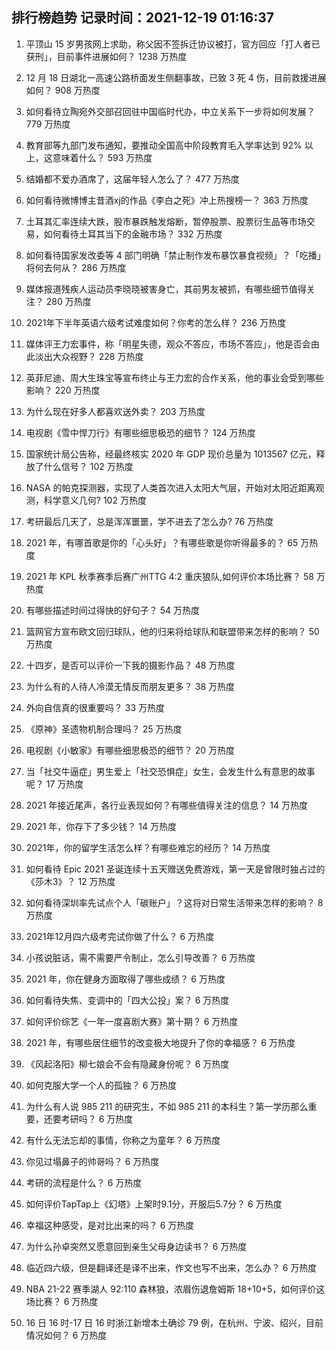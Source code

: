 
## 排行榜趋势 记录时间：2021-12-19 01:16:37
  
  1. 平顶山 15 岁男孩网上求助，称父因不签拆迁协议被打，官方回应「打人者已获刑」，目前事件进展如何？ 1238 万热度
    
  2. 12 月 18 日湖北一高速公路桥面发生侧翻事故，已致 3 死 4 伤，目前救援进展如何？ 908 万热度
    
  3. 如何看待立陶宛外交部召回驻中国临时代办，中立关系下一步将如何发展？ 779 万热度
    
  4. 教育部等九部门发布通知，要推动全国高中阶段教育毛入学率达到 92% 以上，这意味着什么？ 593 万热度
    
  5. 结婚都不爱办酒席了，这届年轻人怎么了？ 477 万热度
    
  6. 如何看待微博博主昔酒xj的作品《李白之死》冲上热搜榜一？ 363 万热度
    
  7. 土耳其汇率连续大跌，股市暴跌触发熔断，暂停股票、股票衍生品等市场交易，如何看待土耳其当下的金融市场？ 332 万热度
    
  8. 如何看待国家发改委等 4 部门明确「禁止制作发布暴饮暴食视频」？「吃播」将何去何从？ 286 万热度
    
  9. 媒体报道残疾人运动员李晓晓被害身亡，其前男友被抓，有哪些细节值得关注？ 280 万热度
    
  10. 2021年下半年英语六级考试难度如何？你考的怎么样？ 236 万热度
    
  11. 媒体评王力宏事件，称「明星失德，观众不答应，市场不答应」，他是否会由此淡出大众视野？ 228 万热度
    
  12. 英菲尼迪、周大生珠宝等宣布终止与王力宏的合作关系，他的事业会受到哪些影响？ 220 万热度
    
  13. 为什么现在好多人都喜欢送外卖？ 203 万热度
    
  14. 电视剧《雪中悍刀行》有哪些细思极恐的细节？ 124 万热度
    
  15. 国家统计局公告称，经最终核实 2020 年 GDP 现价总量为 1013567 亿元，释放了什么信号？ 102 万热度
    
  16. NASA 的帕克探测器，实现了人类首次进入太阳大气层，开始对太阳近距离观测，科学意义几何? 102 万热度
    
  17. 考研最后几天了，总是浑浑噩噩，学不进去了怎么办? 76 万热度
    
  18. 2021 年，有哪首歌是你的「心头好」？有哪些歌是你听得最多的？ 65 万热度
    
  19. 2021 年 KPL 秋季赛季后赛广州TTG 4:2 重庆狼队,如何评价本场比赛？ 58 万热度
    
  20. 有哪些描述时间过得快的好句子？ 54 万热度
    
  21. 篮网官方宣布欧文回归球队，他的归来将给球队和联盟带来怎样的影响？ 50 万热度
    
  22. 十四岁，是否可以评价一下我的摄影作品？ 48 万热度
    
  23. 为什么有的人待人冷漠无情反而朋友更多？ 38 万热度
    
  24. 外向自信真的很重要吗？ 33 万热度
    
  25. 《原神》圣遗物机制合理吗？ 25 万热度
    
  26. 电视剧《小敏家》有哪些细思极恐的细节？ 20 万热度
    
  27. 当「社交牛逼症」男生爱上「社交恐惧症」女生，会发生什么有意思的故事呢？ 17 万热度
    
  28. 2021 年接近尾声，各行业表现如何？有哪些值得关注的信息？ 14 万热度
    
  29. 2021 年，你存下了多少钱？ 14 万热度
    
  30. 2021年，你的留学生活怎么样？有哪些难忘的经历？ 14 万热度
    
  31. 如何看待 Epic 2021 圣诞连续十五天赠送免费游戏，第一天是曾限时独占过的《莎木3》？ 12 万热度
    
  32. 如何看待深圳率先试点个人「碳账户」？这将对日常生活带来怎样的影响？ 8 万热度
    
  33. 2021年12月四六级考完试你做了什么？ 6 万热度
    
  34. 小孩说脏话，需不需要严令制止，怎么引导改善？ 6 万热度
    
  35. 2021 年，你在健身方面取得了哪些成绩？ 6 万热度
    
  36. 如何看待失焦、变调中的「四大公投」案？ 6 万热度
    
  37. 如何评价综艺《一年一度喜剧大赛》第十期？ 6 万热度
    
  38. 2021 年，有哪些居住细节的改变极大地提升了你的幸福感？ 6 万热度
    
  39. 《风起洛阳》柳七娘会不会有隐藏身份呢？ 6 万热度
    
  40. 如何克服大学一个人的孤独？ 6 万热度
    
  41. 为什么有人说 985 211 的研究生，不如 985 211 的本科生？第一学历那么重要，还要考研吗？ 6 万热度
    
  42. 有什么无法忘却的事情，你称之为童年？ 6 万热度
    
  43. 你见过塌鼻子的帅哥吗？ 6 万热度
    
  44. 考研的流程是什么？ 6 万热度
    
  45. 如何评价TapTap上《幻塔》上架时9.1分，开服后5.7分？ 6 万热度
    
  46. 幸福这种感受，是对比出来的吗？ 6 万热度
    
  47. 为什么孙卓突然又愿意回到亲生父母身边读书？ 6 万热度
    
  48. 临近四六级，但是翻译还是译不出来，作文也写不出来，怎么办？ 6 万热度
    
  49. NBA 21-22 赛季湖人 92:110 森林狼，浓眉伤退詹姆斯 18+10+5，如何评价这场比赛？ 6 万热度
    
  50. 16 日 16 时-17 日 16 时浙江新增本土确诊 79 例，在杭州、宁波、绍兴，目前情况如何？ 6 万热度
    